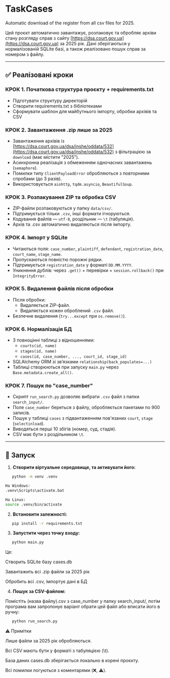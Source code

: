 # TaskCases
Automatic download of the register from all csv files for 2025.

Цей проєкт автоматично завантажує, розпаковує та обробляє архіви стану розгляду справ з сайту [https://dsa.court.gov.ua](https://dsa.court.gov.ua) за 2025 рік. Дані зберігаються у нормалізованій SQLite базі, а також реалізовано пошук справ за номером з файлу.


---

## ✅ Реалізовані кроки

### КРОК 1. Початкова структура проєкту + requirements.txt

- Підготувати структуру директорій
- Створити requirements.txt з бібліотеками
- Сформувати шаблон для майбутнього імпорту, обробки архівів та CSV

### КРОК 2. Завантаження .zip лише за 2025

- Завантаження архівів із [https://dsa.court.gov.ua/dsa/inshe/oddata/532](https://dsa.court.gov.ua/dsa/inshe/oddata/532) з фільтрацією за `download` (має містити "2025").
- Асинхронна реалізація з обмеженням одночасних завантажень (`semaphore`).
- Помилки типу `ClientPayloadError` обробляються з повторними спробами (до 3 разів).
- Використовується `aiohttp`, `tqdm.asyncio`, `BeautifulSoup`.

### КРОК 3. Розпакування ZIP та обробка CSV

- ZIP-файли розпаковуються у папку `data/csv/`.
- Підтримується тільки `.csv`, інші формати ігноруються.
- Кодування файлів — `utf-8`, роздільник — `\t` (табуляція).
- Архів та .csv автоматично видаляються після імпорту.

### КРОК 4. Імпорт у SQLite

- Читаються поля: `case_number`, `plaintiff`, `defendant`, `registration_date`, `court_name`, `stage_name`.
- Пропускаються повністю порожні рядки.
- Підтримується `registration_date` у форматі `DD.MM.YYYY`.
- Уникнення дублів: через `.get()` + перевірки + `session.rollback()` при `IntegrityError`.

### КРОК 5. Видалення файлів після обробки

- Після обробки:
  - Видаляється ZIP-файл.
  - Видаляється кожен оброблений `.csv` файл.
- Безпечне видалення (`try...except` при `os.remove()`).

### КРОК 6. Нормалізація БД

- 3 повноцінні таблиці з відношеннями:
  - `courts(id, name)`
  - `stages(id, name)`
  - `cases(id, case_number, ..., court_id, stage_id)`
- SQLAlchemy ORM зі зв’язками `relationship(back_populates=...)`
- Таблиці створюються при запуску `main.py` через `Base.metadata.create_all()`.

### КРОК 7. Пошук по "case_number"

- Скрипт `run_search.py` дозволяє вибрати `.csv` файл з папки `search_input/`.
- Поле `case_number` береться з файлу, обробляється пакетами по 900 записів.
- Пошук у таблиці `cases` з підвантаженням пов'язаних `court`, `stage` (`selectinload`).
- Виводяться перші 10 збігів (номер, суд, стадія).
- CSV має бути з роздільником `\t`.

---

## 🚀 Запуск

1. **Створити віртуальне середовище, та активувати його:**

```bash
   python -m venv .venv

На Windows:
.venv\Scripts\activate.bat

На Linux:
source .venv/bin/activate

```

2. **Встановити залежності:**

```bash
   pip install -r requirements.txt
```

3. **Запустити через точку входу:**

```bash
   python main.py
```

Це:

Створить SQLite базу cases.db

Завантажить всі .zip файли за 2025 рік

Обробить всі .csv, імпортує дані в БД

4. **Пошук за CSV-файлом:**

Помістіть (назва файлу).csv з case_number у папку search_input/, потім програма вам запропонує варіант обрати цей файл або вписати його в ручну:
```bash
   python run_search.py
```

⚠️ Примітки

Лише файли за 2025 рік обробляються.

Всі CSV мають бути у форматі з табуляцією (\t).

База даних cases.db зберігається локально в корені проєкту.

Всі помилки логуються з коментарями (❌, ⚠️).
